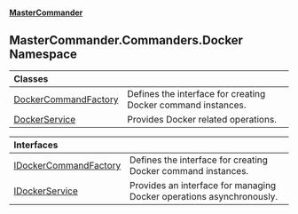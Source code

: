 #### [MasterCommander](MasterCommander.md 'MasterCommander')

## MasterCommander.Commanders.Docker Namespace

| Classes | |
| :--- | :--- |
| [DockerCommandFactory](DockerCommandFactory.md 'MasterCommander.Commanders.Docker.DockerCommandFactory') | Defines the interface for creating Docker command instances. |
| [DockerService](DockerService.md 'MasterCommander.Commanders.Docker.DockerService') | Provides Docker related operations. |

| Interfaces | |
| :--- | :--- |
| [IDockerCommandFactory](IDockerCommandFactory.md 'MasterCommander.Commanders.Docker.IDockerCommandFactory') | Defines the interface for creating Docker command instances. |
| [IDockerService](IDockerService.md 'MasterCommander.Commanders.Docker.IDockerService') | Provides an interface for managing Docker operations asynchronously. |
